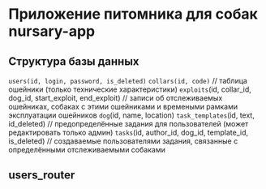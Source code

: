 # Приложение питомника для собак nursary-app

## Структура базы данных

`users(id, login, password, is_deleted)`
`collars(id, code)`    // таблица ошейники (только технические характеристики)
`exploits`(id, collar_id, dog_id, start_exploit, end_exploit)    // записи об отслеживаемых ошейниках, собаках с этими ошейниками и времеными рамками эксплуатации ошейников
`dog`(id, name, location)
`task_templates`(id, text, id_deleted)      // предопределённые задания для пользователей (может редактировать только админ)
`tasks`(id, author_id, dog_id, template_id, is_deleted)      // создаваемые пользователями задания, связанные с определёнными отслеживаемыми собаками

## users_router

